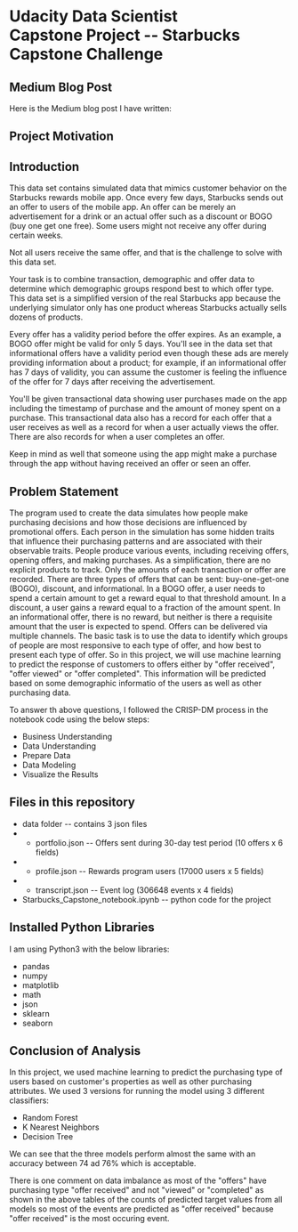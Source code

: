 
# Udacity Data Scientist Capstone Project -- Starbucks Capstone Challenge

## Medium Blog Post
Here is the Medium blog post I have written:


## Project Motivation

## Introduction
This data set contains simulated data that mimics customer behavior on the Starbucks rewards mobile app. Once every few days, Starbucks sends out an offer to users of the mobile app. An offer can be merely an advertisement for a drink or an actual offer such as a discount or BOGO (buy one get one free). Some users might not receive any offer during certain weeks.

Not all users receive the same offer, and that is the challenge to solve with this data set.

Your task is to combine transaction, demographic and offer data to determine which demographic groups respond best to which offer type. This data set is a simplified version of the real Starbucks app because the underlying simulator only has one product whereas Starbucks actually sells dozens of products.

Every offer has a validity period before the offer expires. As an example, a BOGO offer might be valid for only 5 days. You'll see in the data set that informational offers have a validity period even though these ads are merely providing information about a product; for example, if an informational offer has 7 days of validity, you can assume the customer is feeling the influence of the offer for 7 days after receiving the advertisement.

You'll be given transactional data showing user purchases made on the app including the timestamp of purchase and the amount of money spent on a purchase. This transactional data also has a record for each offer that a user receives as well as a record for when a user actually views the offer. There are also records for when a user completes an offer.

Keep in mind as well that someone using the app might make a purchase through the app without having received an offer or seen an offer.

## Problem Statement

The program used to create the data simulates how people make purchasing decisions and how those decisions are influenced by promotional offers.
Each person in the simulation has some hidden traits that influence their purchasing patterns and are associated with their observable traits. People produce various events, including receiving offers, opening offers, and making purchases.
As a simplification, there are no explicit products to track. Only the amounts of each transaction or offer are recorded.
There are three types of offers that can be sent: buy-one-get-one (BOGO), discount, and informational. In a BOGO offer, a user needs to spend a certain amount to get a reward equal to that threshold amount. In a discount, a user gains a reward equal to a fraction of the amount spent. In an informational offer, there is no reward, but neither is there a requisite amount that the user is expected to spend. Offers can be delivered via multiple channels.
The basic task is to use the data to identify which groups of people are most responsive to each type of offer, and how best to present each type of offer.
So in this project, we will use machine learning to predict the response of customers to offers either by "offer received", "offer viewed" or "offer completed". This information will be predicted based on some demographic informatio of the users as well as other purchasing data.



To answer th above questions, I followed the CRISP-DM process in the notebook code using the below steps:

- Business Understanding
- Data Understanding
- Prepare Data
- Data Modeling
- Visualize the Results

## Files in this repository
* data folder -- contains 3 json files
* * portfolio.json -- Offers sent during 30-day test period (10 offers x 6 fields)
* * profile.json -- Rewards program users (17000 users x 5 fields)
* * transcript.json -- Event log (306648 events x 4 fields)
* Starbucks_Capstone_notebook.ipynb -- python code for the project

## Installed Python Libraries

I am using Python3 with the below libraries:
* pandas
* numpy
* matplotlib
* math
* json
* sklearn
* seaborn


## Conclusion of Analysis
In this project, we used machine learning to predict the purchasing type of users based on customer's properties as well as other purchasing attributes. We used 3 versions for running the model using 3 different classifiers:
- Random Forest
- K Nearest Neighbors
- Decision Tree

We can see that the three models perform almost the same with an accuracy between 74 ad 76% which is acceptable.

There is one comment on data imbalance as most of the "offers" have purchasing type "offer received" and not "viewed" or "completed" as shown in the above tables of the counts of predicted target values from all models so most of the events are predicted as "offer received" because "offer received" is the most occuring event.

